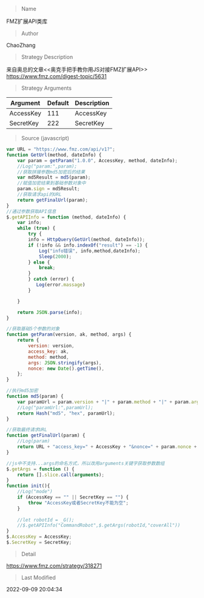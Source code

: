 
> Name

FMZ扩展API类库

> Author

ChaoZhang

> Strategy Description

来自奥总的文章<<奥克手把手教你用JS对接FMZ扩展API>>
https://www.fmz.com/digest-topic/5631

> Strategy Arguments



|Argument|Default|Description|
|----|----|----|
|AccessKey|111|AccessKey|
|SecretKey|222|SecretKey|


> Source (javascript)

``` javascript
var URL = "https://www.fmz.com/api/v1?";
function GetUrl(method, dateInfo) {
	var param = getParam("1.0.0", AccessKey, method, dateInfo);
	//Log("param:",param);
	//获取拼接参数md5加密后的结果
	var md5Result = md5(param);
	//赋值加密结果到基础参数对象中
	param.sign = md5Result;
	//获取请求api的URL
	return getFinalUrl(param);
}
//通过参数获取API信息
$.getAPIInfo = function (method, dateInfo) {
	var info;
	while (true) {
        try {
		info = HttpQuery(GetUrl(method, dateInfo));
		if (!info && info.indexOf("result") == -1) {
			Log("info错误", info,method,dateInfo);
			Sleep(2000);
		} else {
			break;
		}
        } catch (error) {
           Log(error.massage)
        }

	}

	return JSON.parse(info);
}

//获取基础5个参数的对象
function getParam(version, ak, method, args) {
	return {
		version: version,
		access_key: ak,
		method: method,
		args: JSON.stringify(args),
		nonce: new Date().getTime(),
	};
}

//执行md5加密
function md5(param) {
	var paramUrl = param.version + "|" + param.method + "|" + param.args + "|" + param.nonce + "|" + SecretKey;
	//Log("paramUrl:",paramUrl);
	return Hash("md5", "hex", paramUrl);
}

//获取最终请求URL
function getFinalUrl(param) {
    //Log(param)
	return URL + "access_key=" + AccessKey + "&nonce=" + param.nonce + "&args=" + param.args + "&sign=" + param.sign + "&version=" + param.version + "&method=" + param.method;
}

//js中不支持...args的命名方式，所以改用arguments关键字获取参数数组
$.getArgs = function () {
	return [].slice.call(arguments);
}
function init(){
    //Log("mode")
    if (AccessKey == "" || SecretKey == "") {
        throw "AccessKey或者SecretKey不能为空";
    }
    
    //let robotId = _G();
    //$.getAPIInfo("CommandRobot",$.getArgs(robotId,"coverAll"))
}
$.AccessKey = AccessKey;
$.SecretKey = SecretKey;


```

> Detail

https://www.fmz.com/strategy/318271

> Last Modified

2022-09-09 20:04:34
